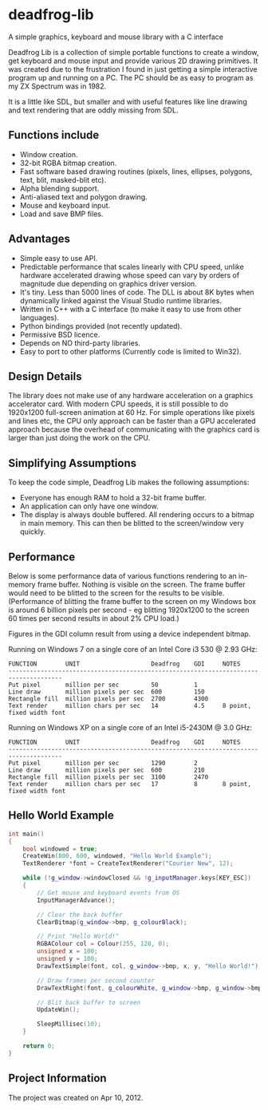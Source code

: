 # deadfrog-lib
A simple graphics, keyboard and mouse library with a C interface

Deadfrog Lib is a collection of simple portable functions to create a window, get keyboard and mouse input and provide various 2D drawing primitives. It was created due to the frustration I found in just getting a simple interactive program up and running on a PC. The PC should be as easy to program as my ZX Spectrum was in 1982.

It is a little like SDL, but smaller and with useful features like line drawing and text rendering that are oddly missing from SDL.

## Functions include

* Window creation.
* 32-bit RGBA bitmap creation.
* Fast software based drawing routines (pixels, lines, ellipses, polygons, text, blit, masked-blit etc).
* Alpha blending support.
* Anti-aliased text and polygon drawing.
* Mouse and keyboard input.
* Load and save BMP files.

## Advantages

* Simple easy to use API.
* Predictable performance that scales linearly with CPU speed, unlike hardware accelerated drawing whose speed can vary by orders of magnitude due depending on graphics driver version.
* It's tiny. Less than 5000 lines of code. The DLL is about 8K bytes when dynamically linked against the Visual Studio runtime libraries.
* Written in C++ with a C interface (to make it easy to use from other languages).
* Python bindings provided (not recently updated).
* Permissive BSD licence.
* Depends on NO third-party libraries.
* Easy to port to other platforms (Currently code is limited to Win32).

## Design Details

The library does not make use of any hardware acceleration on a graphics accelerator card. With modern CPU speeds, it is still possible to do 1920x1200 full-screen animation at 60 Hz. For simple operations like pixels and lines etc, the CPU only approach can be faster than a GPU accelerated approach because the overhead of communicating with the graphics card is larger than just doing the work on the CPU.

## Simplifying Assumptions

To keep the code simple, Deadfrog Lib makes the following assumptions:

* Everyone has enough RAM to hold a 32-bit frame buffer.
* An application can only have one window.
* The display is always double buffered. All rendering occurs to a bitmap in main memory. This can then be blitted to the screen/window very quickly.

## Performance

Below is some performance data of various functions rendering to an in-memory frame buffer. Nothing is visible on the screen. The frame buffer would need to be blitted to the screen for the results to be visible. (Performance of blitting the frame buffer to the screen on my Windows box is around 6 billion pixels per second - eg blitting 1920x1200 to the screen 60 times per second results in about 2% CPU load.)

Figures in the GDI column result from using a device independent bitmap.

Running on Windows 7 on a single core of an Intel Core i3 530 @ 2.93 GHz:

    FUNCTION        UNIT                    Deadfrog    GDI     NOTES
    -------------------------------------------------------------------------------------
    Put pixel       million per sec         50          1 
    Line draw       million pixels per sec  600         150
    Rectangle fill  million pixels per sec  2700        4300
    Text render     million chars per sec   14          4.5     8 point, fixed width font

Running on Windows XP on a single core of an Intel i5-2430M @ 3.0 GHz:

    FUNCTION        UNIT                    Deadfrog    GDI     NOTES
    -------------------------------------------------------------------------------------
    Put pixel       million per sec         1290        2
    Line draw       million pixels per sec  600         210
    Rectangle fill  million pixels per sec  3100        2470
    Text render     million chars per sec   17          8       8 point, fixed width font

## Hello World Example

~~~~c++
int main() 
{ 
    bool windowed = true; 
    CreateWin(800, 600, windowed, "Hello World Example"); 
    TextRenderer *font = CreateTextRenderer("Courier New", 12);

    while (!g_window->windowClosed && !g_inputManager.keys[KEY_ESC])
    {
        // Get mouse and keyboard events from OS
        InputManagerAdvance();

        // Clear the back buffer
        ClearBitmap(g_window->bmp, g_colourBlack);

        // Print "Hello World!"
        RGBAColour col = Colour(255, 128, 0);
        unsigned x = 100;
        unsigned y = 100;
        DrawTextSimple(font, col, g_window->bmp, x, y, "Hello World!");

        // Draw frames per second counter
        DrawTextRight(font, g_colourWhite, g_window->bmp, g_window->bmp->width - 5, 0, "FPS:%i", g_window->fps);

        // Blit back buffer to screen
        UpdateWin();

        SleepMillisec(10);
    }

    return 0;
}
~~~~

## Project Information

The project was created on Apr 10, 2012.
